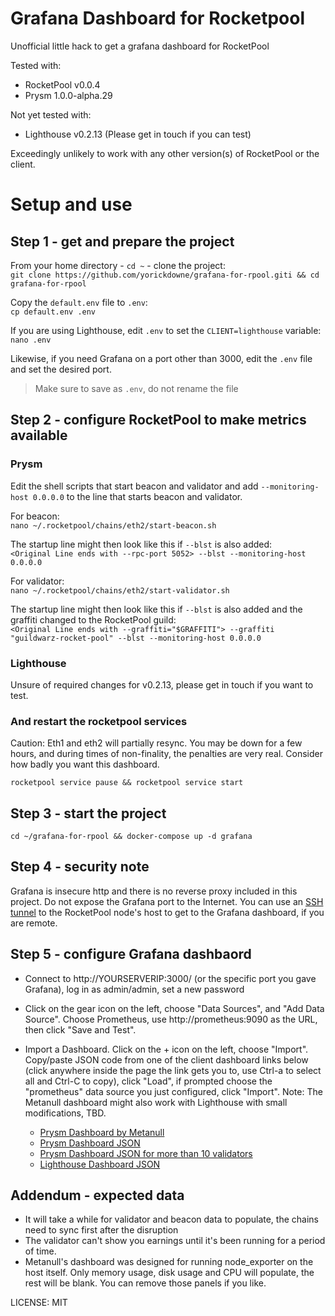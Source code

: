 # Grafana Dashboard for Rocketpool
Unofficial little hack to get a grafana dashboard for RocketPool

Tested with:
- RocketPool v0.0.4
- Prysm 1.0.0-alpha.29

Not yet tested with:
- Lighthouse v0.2.13 (Please get in touch if you can test)

Exceedingly unlikely to work with any other version(s) of RocketPool or the client.

# Setup and use

## Step 1 - get and prepare the project

From your home directory - `cd ~` - clone the project:<br />
`git clone https://github.com/yorickdowne/grafana-for-rpool.giti && cd grafana-for-rpool`

Copy the `default.env` file to `.env`:<br />
`cp default.env .env`

If you are using Lighthouse, edit `.env` to set the `CLIENT=lighthouse` variable:
`nano .env`

Likewise, if you need Grafana on a port other than 3000, edit the `.env` file and set
the desired port.

> Make sure to save as `.env`, do not rename the file

## Step 2 - configure RocketPool to make metrics available

### Prysm

Edit the shell scripts that start beacon and validator and add `--monitoring-host 0.0.0.0` to the line that starts beacon and validator.

For beacon:<br />
`nano ~/.rocketpool/chains/eth2/start-beacon.sh`

The startup line might then look like this if `--blst` is also added:<br />
`<Original Line ends with --rpc-port 5052> --blst --monitoring-host 0.0.0.0`

For validator:<br />
`nano ~/.rocketpool/chains/eth2/start-validator.sh`

The startup line might then look like this if `--blst` is also added and the graffiti changed to the RocketPool guild:<br />
`<Original Line ends with --graffiti="$GRAFFITI"> --graffiti "guildwarz-rocket-pool" --blst --monitoring-host 0.0.0.0`

### Lighthouse

Unsure of required changes for v0.2.13, please get in touch if you want to test.

### And restart the rocketpool services

Caution: Eth1 and eth2 will partially resync. You may be down for a few hours, and during times of non-finality, the penalties
are very real. Consider how badly you want this dashboard.

`rocketpool service pause && rocketpool service start`

## Step 3 - start the project

`cd ~/grafana-for-rpool && docker-compose up -d grafana`

## Step 4 - security note

Grafana is insecure http and there is no reverse proxy included in this project. Do not expose the Grafana port to the Internet. You
can use an [SSH tunnel](https://www.howtogeek.com/168145/how-to-use-ssh-tunneling/) to the RocketPool node's host to get to the Grafana dashboard, if you are remote.

## Step 5 - configure Grafana dashbaord

* Connect to http://YOURSERVERIP:3000/ (or the specific port you gave Grafana), log in as admin/admin, set a new password

* Click on the gear icon on the left, choose "Data Sources", and "Add Data Source". Choose Prometheus, use http://prometheus:9090 as the URL, then click "Save and Test".

* Import a Dashboard. Click on the + icon on the left, choose "Import". Copy/paste JSON code from one of the client dashboard links below (click anywhere inside the page the link gets you to, use Ctrl-a to select all and Ctrl-C to copy), click "Load", if prompted choose the "prometheus" data source you just configured, click "Import". Note: The Metanull dashboard might also work with Lighthouse with small modifications, TBD.

  * [Prysm Dashboard by Metanull](https://raw.githubusercontent.com/metanull-operator/eth2-grafana/master/eth2-grafana-dashboard-single-source.json)
  * [Prysm Dashboard JSON](https://raw.githubusercontent.com/GuillaumeMiralles/prysm-grafana-dashboard/master/less_10_validators.json)
  * [Prysm Dashboard JSON for more than 10 validators](https://raw.githubusercontent.com/GuillaumeMiralles/prysm-grafana-dashboard/master/more_10_validators.json)
  * [Lighthouse Dashboard JSON](https://raw.githubusercontent.com/sigp/lighthouse-metrics/master/dashboards/Summary.json)

## Addendum - expected data

- It will take a while for validator and beacon data to populate, the chains need to sync first after the disruption
- The validator can't show you earnings until it's been running for a period of time.
- Metanull's dashboard was designed for running node_exporter on the host itself. Only memory usage, disk usage and CPU will populate, the rest will be blank. You can remove those panels if you like.


LICENSE: MIT
